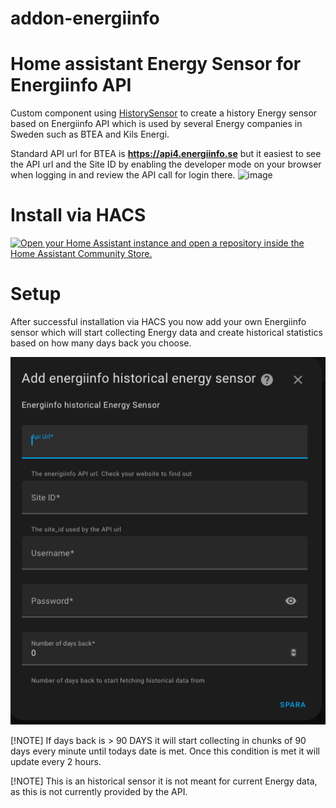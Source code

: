# addon-energiinfo
# Home assistant Energy Sensor for Energiinfo API
Custom component using [HistorySensor](https://github.com/ldotlopez/ha-historical-sensor/tree/main) to create a history Energy sensor based on Energiinfo API which is used by several Energy companies in Sweden such as BTEA and Kils Energi.

Standard API url for BTEA is **https://api4.energiinfo.se** but it easiest to see the API url and the Site ID by enabling the developer mode on your browser when logging in and review the API call for login there.
![image](https://github.com/veulsan/addon-energiinfo/assets/144459539/d0eba87b-88e9-4408-b939-58cf8aaaba13)




# Install via HACS
[![Open your Home Assistant instance and open a repository inside the Home Assistant Community Store.](https://my.home-assistant.io/badges/hacs_repository.svg)](https://my.home-assistant.io/redirect/hacs_repository/?repository=https%3A%2F%2Fgithub.com%2Fveulsan%2Faddon-energiinfo&category=integration&owner=veulsan)

# Setup
After successful installation via HACS you now add your own Energiinfo sensor which will start collecting Energy data and create historical statistics based on how many days back you choose.

![Alt text](Add_Sensor.png?raw=true "Add Sensor")

[!NOTE]
If days back is > 90 DAYS it will start collecting in chunks of 90 days every minute until todays date is met. Once this condition is met it will update every 2 hours.

[!NOTE]
This is an historical sensor it is not meant for current Energy data, as this is not currently provided by the API.
